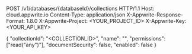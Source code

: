 POST /v1/databases/{databaseId}/collections HTTP/1.1
Host: cloud.appwrite.io
Content-Type: application/json
X-Appwrite-Response-Format: 1.8.0
X-Appwrite-Project: <YOUR_PROJECT_ID>
X-Appwrite-Key: <YOUR_API_KEY>

{
  "collectionId": "<COLLECTION_ID>",
  "name": "<NAME>",
  "permissions": ["read(\"any\")"],
  "documentSecurity": false,
  "enabled": false
}
